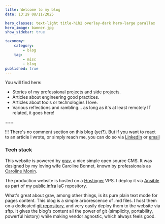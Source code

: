 ```yaml
---
title: Welcome to my blog
date: 13:29 08/11/2025

hero_classes: text-light title-h1h2 overlay-dark hero-large parallax
hero_image: banner.jpg
show_sidebar: true

taxonomy:
    category: 
        - blog
    tag: 
        - misc
        - blog
published: true
---
```


You will find here:
- Stories of my professional projects and side projects.
- Articles about engineering good practices.
- Articles about tools or technologies I love.
- Various reflections and rambling... as long as it's at least remotely IT related, it goes here!

===

!!! There's no comment section on this blog (yet?). But if you want to react to an article I wrote, or simply reach me, you can do so via [LinkedIn](https://www.linkedin.com/in/quentin-bonnet-1235a8b8/) or [email](mailto:quentin@bonnet.software)

### Tech stack

This website is powered by [grav](https://github.com/getgrav/grav), a nice simple open source CMS. It was designed by my loving wife Caroline Bonnet, known by professionals as [Caroline Monin](https://cmonin.dev).

The production website is hosted on a [Hostinger](https://www.hostinger.com) VPS. I deploy it via [Ansible](https://docs.ansible.com) as part of my [public infra](https://github.com/le-quentin/public-infra) IaC repository.

What's great about grav, among other things, is its pure plain text mode for pages content. This blog is a simple arborescence of .md files. I host them on a dedicated [git repository](https://github.com/le-quentin/blog), and very easily deploy them to the website via sftp. It gives the blog's content all the power of git (simplicity, portability, powerful history) while making vendor agnostic, which always feels good.
